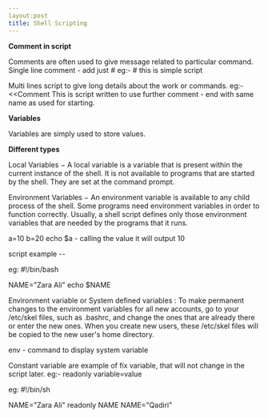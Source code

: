 ```yaml
---
layout:post
title: Shell Scripting
---
```


**Comment in script**

Comments are often used to give message related to particular command.
Single line comment - add just #
eg:-  # this is simple script 

Multi lines script to give long details about the work or commands.
eg:- <<Comment
This is script 
written to use further 
comment  - end with same name as used for starting.

**Variables**

Variables are simply used to store values.

**Different types**

Local Variables − A local variable is a variable that is present within the current instance of the shell. It is not available to programs that are started by the shell. They are set at the command prompt.

Environment Variables − An environment variable is available to any child process of the shell. Some programs need environment variables in order to function correctly. Usually, a shell script defines only those environment variables that are needed by the programs that it runs.


a=10
b=20
echo $a   - calling the value
it will output 10

script example  --

eg: #!/bin/bash

NAME="Zara Ali"
echo $NAME

Environment variable or System defined variables  :
To make permanent changes to the environment variables for all new accounts, go to your /etc/skel files, such as .bashrc, and change the ones that are already there or enter the new ones. When you create new users, these /etc/skel files will be copied to the new user's home directory.

env   - command to display system variable


Constant variable are example of fix variable, that will not change in the script later.
eg:-   readonly variable=value


eg:  #!/bin/sh

NAME="Zara Ali"
readonly NAME
NAME="Qadiri"
